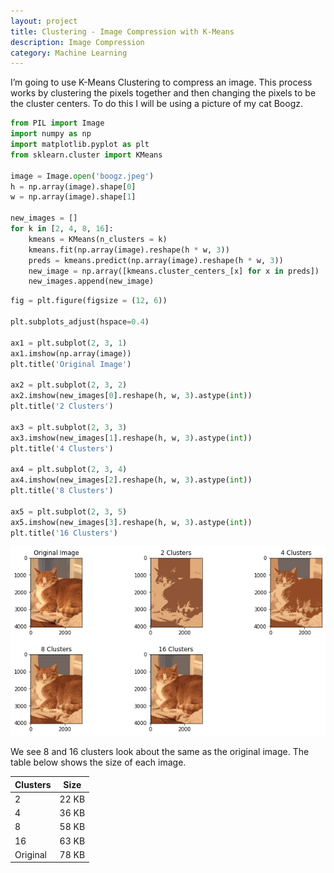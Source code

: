 ```yaml
---
layout: project
title: Clustering - Image Compression with K-Means
description: Image Compression
category: Machine Learning
---
```


I’m going to use K-Means Clustering to compress an image.  This process works by clustering the pixels together and then changing the pixels to be the cluster centers.  To do this I will be using a picture of my cat Boogz.  


```python
from PIL import Image
import numpy as np
import matplotlib.pyplot as plt 
from sklearn.cluster import KMeans

image = Image.open('boogz.jpeg')
h = np.array(image).shape[0]
w = np.array(image).shape[1]

new_images = []
for k in [2, 4, 8, 16]:
    kmeans = KMeans(n_clusters = k)
    kmeans.fit(np.array(image).reshape(h * w, 3))
    preds = kmeans.predict(np.array(image).reshape(h * w, 3))
    new_image = np.array([kmeans.cluster_centers_[x] for x in preds])
    new_images.append(new_image)
```

```python
fig = plt.figure(figsize = (12, 6))

plt.subplots_adjust(hspace=0.4)

ax1 = plt.subplot(2, 3, 1)
ax1.imshow(np.array(image))
plt.title('Original Image')

ax2 = plt.subplot(2, 3, 2)
ax2.imshow(new_images[0].reshape(h, w, 3).astype(int))
plt.title('2 Clusters')

ax3 = plt.subplot(2, 3, 3)
ax3.imshow(new_images[1].reshape(h, w, 3).astype(int))
plt.title('4 Clusters')

ax4 = plt.subplot(2, 3, 4)
ax4.imshow(new_images[2].reshape(h, w, 3).astype(int))
plt.title('8 Clusters')

ax5 = plt.subplot(2, 3, 5)
ax5.imshow(new_images[3].reshape(h, w, 3).astype(int))
plt.title('16 Clusters')
```


![png](https://raw.githubusercontent.com/sik-flow/sik-flow.github.io/master/_projects/images/K-Means_files/K-Means_3_0.png)


We see 8 and 16 clusters look about the same as the original image.  The table below shows the size of each image.  

| Clusters | Size  |
|----------|-------|
| 2        | 22 KB |
| 4        | 36 KB |
| 8        | 58 KB |
| 16       | 63 KB |
| Original | 78 KB |
